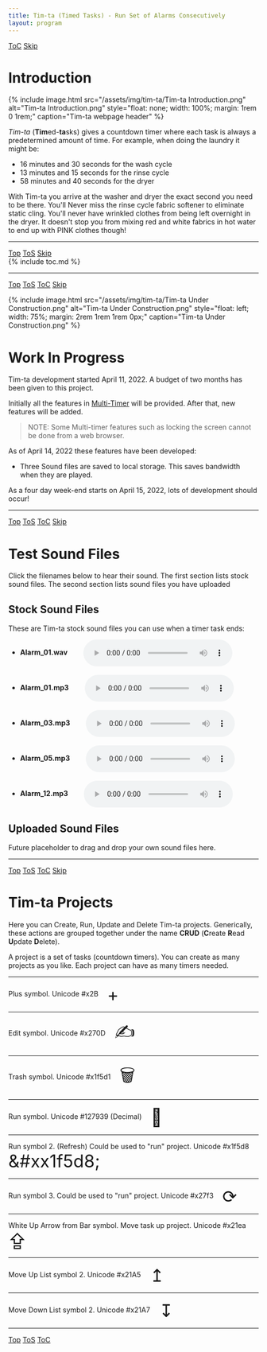 ```yaml
---
title: Tim-ta (Timed Tasks) - Run Set of Alarms Consecutively
layout: program
---
```


<!-- javascript for Tim-ta Sounds -->
<script type="text/javascript" src="/assets/js/sound.js" ></script>
<!-- javascript for Tim-ta -->
<script type="text/javascript" src="/assets/js/tim-ta.js" ></script>

<!-- Define hdr1 id with ToC and Skip navigation buttons (No "Top" or "ToS" buttons -->
<a id="hdr1"></a>
<div class="hdr-bar">  <a href="#hdr2">ToC</a>  <a href="#hdr2">Skip</a></div>

# Introduction

{% include image.html src="/assets/img/tim-ta/Tim-ta Introduction.png"
   alt="Tim-ta Introduction.png"
   style="float: none; width: 100%; margin: 1rem 0 1rem;"
   caption="Tim-ta webpage header"
%}

*Tim-ta* (**Tim**ed-**ta**sks) gives a countdown timer
where each task is always a predetermined amount of time.
For example, when doing the laundry it might be:

- 16 minutes and 30 seconds for the wash cycle
- 13 minutes and 15 seconds for the rinse cycle
- 58 minutes and 40 seconds for the dryer

With Tim-ta you arrive at the washer and dryer the exact
second you need to be there. You'll Never miss the rinse
cycle fabric softener to eliminate static cling. You'll 
never have wrinkled clothes from being left overnight in
the dryer. It doesn't stop you from mixing red and white
fabrics in hot water to end up with PINK clothes though!

---

<a id="hdr2"></a>
<div class="hdr-bar">  <a href="#">Top</a>  <a href="#hdr1">ToS</a>  <a href="#hdr3">Skip</a></div>
{% include toc.md %}

---

<a id="hdr3"></a>
<div class="hdr-bar">  <a href="#">Top</a>  <a href="#hdr2">ToS</a>  <a href="#hdr2">ToC</a>  <a href="#hdr13">Skip</a></div>

{% include image.html src="/assets/img/tim-ta/Tim-ta Under Construction.png"
   alt="Tim-ta Under Construction.png"
   style="float: left; width: 75%; margin: 2rem 1rem 1rem 0px;"
   caption="Tim-ta Under Construction.png"
%}
<style>
.img-class {
   background-color: #159957;  /* For Cayman (don't use //) */
   background-image: linear-gradient(120deg, #155799, #159957)
}
</style>
# Work In Progress

Tim-ta development started April 11, 2022. A budget of two months
has been given to this project.

Initially all the features in 
[Multi-Timer](https://www.pippim.com/programs/mt.html)
will be provided. After that, new features will be added. 

> NOTE: Some Multi-timer features such as locking the screen
> cannot be done from a web browser.

As of April 14, 2022 these features have been developed:

- Three Sound files are saved to local storage. This saves bandwidth when they are played.

As a four day week-end starts on April 15, 2022, lots
of development should occur!

---

<a id="hdr4"></a>
<div class="hdr-bar">  <a href="#">Top</a>  <a href="#hdr3">ToS</a>  <a href="#hdr2">ToC</a>  <a href="#hdr13">Skip</a></div>

# Test Sound Files

Click the filenames below to hear their sound. The first section
lists stock sound files. The second section lists sound files
you have uploaded

## Stock Sound Files

<style> audio { vertical-align:middle } </style>

These are Tim-ta stock sound files you can use when a timer task ends:
<br>
- **Alarm_01.wav** &emsp;&emsp;<audio controls="true" id="Alarm_01.wav"></audio>
<br><br>
- **Alarm_01.mp3** &emsp;&emsp;<audio controls="true" id="Alarm_01.mp3"></audio>
<br><br>
- **Alarm_03.mp3** &emsp;&emsp;<audio controls="true" id="Alarm_03.mp3"></audio>
<br><br>
- **Alarm_05.mp3** &emsp;&emsp;<audio controls="true" id="Alarm_05.mp3"></audio>
<br><br>
- **Alarm_12.mp3** &emsp;&emsp;<audio controls="true" id="Alarm_12.mp3"></audio>

## Uploaded Sound Files

Future placeholder to drag and drop your own sound files here.

---

<a id='hdr5'></a>
<div class='hdr-bar'>  <a href='#'>Top</a>  <a href="#hdr4">ToS</a>  <a href="#hdr2">ToC</a>  <a href="#hdr13">Skip</a></div>

# Tim-ta Projects

Here you can Create, Run, Update and Delete Tim-ta projects.
Generically, these actions are grouped together under the
name **CRUD** (**C**reate **R**ead
**U**pdate **D**elete).

A project is a set of tasks (countdown timers). You
can create as many projects as you like. Each project
can have as many timers needed.

---

Plus symbol. Unicode #x2B
&emsp;<span class='hdr-btn' style='font-size:35px; vertical-align:middle;'>&#x2B;</span>

---

Edit symbol. Unicode #x270D
&emsp;<span class='hdr-btn' style='font-size:35px; vertical-align:middle;'>&#x270D;</span>

---

Trash symbol. Unicode #x1f5d1
&emsp;<span class='hdr-btn' style='font-size:35px; vertical-align:middle;'>&#x1f5d1;</span>

---

Run symbol. Unicode #127939 (Decimal)
&emsp;<span class='hdr-btn' style='font-size:35px; vertical-align:middle;'>&#127939;</span>

---

Run symbol 2. (Refresh) Could be used to "run" project. Unicode #x1f5d8
&emsp;<span class='hdr-btn' style='font-size:35px; vertical-align:middle;'>&#xx1f5d8;</span>

---

Run symbol 3. Could be used to "run" project. Unicode #x27f3
&emsp;<span class='hdr-btn' style='font-size:35px; vertical-align:middle;'>&#x27f3;</span>

---

White Up Arrow from Bar symbol. Move task up project. Unicode #x21ea
&emsp;<span class='hdr-btn' style='font-size:35px; vertical-align:middle;'>&#x21ea;</span>

---

Move Up List symbol 2. Unicode #x21A5
&emsp;<span class='hdr-btn' style='font-size:35px; vertical-align:middle;'>&#x21A5;</span>

---

Move Down List symbol 2. Unicode #x21A7
&emsp;<span class='hdr-btn' style='font-size:35px; vertical-align:middle;'>&#x21A7;</span>

---

<a id="hdr13"></a>
<div class="hdr-bar">  <a href="#">Top</a>  <a href="#hdr12">ToS</a>  <a href="#hdr2">ToC</a></div>
